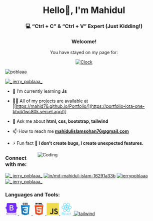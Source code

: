 <h1 align="center">Hello👋, I'm Mahidul</h1>
<h3 align="center">💻 “Ctrl + C” & “Ctrl + V” Expert (Just Kidding!)</h3>
<h3 align="center">
Welcome!
</h3>

<p align="center">
You have stayed on my page for:
</p>

<p align="center">
<a href="https://github.com/tomchen/animated-svg-clock" title="Animated SVG clock"><img src="https://github.com/tomchen/animated-svg-clock/raw/master/clock.svg" alt="Clock" width="200px" height="200px"></a>
</p>

<p align="left"> <img src="https://komarev.com/ghpvc/?username=poblaaa&label=Profile%20views&color=0e75b6&style=flat" alt="poblaaa" /> </p>

<p align="left"> <a href="https://twitter.com/_jerry_poblaaa_" target="blank"><img src="https://img.shields.io/twitter/follow/_jerry_poblaaa_?logo=twitter&style=for-the-badge" alt="_jerry_poblaaa_" /></a> </p>

- 🌱 I’m currently learning **Js**

- 👨‍💻 All of my projects are available at [[https://mahid76.github.io/Portfolio/](https://portfolio-iota-one-bhub1wc80k.vercel.app/)]

- 💬 Ask me about **html, css, bootstrap, tailwind**

- 📫 How to reach me **mahidulislamsohan76@gmail.com**

- ⚡ Fun fact **🐛 I don’t create bugs, I create unexpected features.**
<img align="right" alt="Coding" width="400" src="https://media.tenor.com/rePDfDWO3XoAAAAd/hacking.gif">
<h3 align="left">Connect with me:</h3>
 <p align="left">
<a href="https://twitter.com/_jerry_poblaaa_" target="blank"><img align="center" src="https://raw.githubusercontent.com/rahuldkjain/github-profile-readme-generator/master/src/images/icons/Social/twitter.svg" alt="_jerry_poblaaa_" height="30" width="40" /></a>
<a href="https://linkedin.com/in/in/md-mahidul-islam-16291a33b" target="blank"><img align="center" src="https://raw.githubusercontent.com/rahuldkjain/github-profile-readme-generator/master/src/images/icons/Social/linked-in-alt.svg" alt="in/md-mahidul-islam-16291a33b" height="30" width="40" /></a>
<a href="https://fb.com/jerrypoblaaa" target="blank"><img align="center" src="https://raw.githubusercontent.com/rahuldkjain/github-profile-readme-generator/master/src/images/icons/Social/facebook.svg" alt="jerrypoblaaa" height="30" width="40" /></a>
<a href="https://instagram.com/_jerry_poblaaa_" target="blank"><img align="center" src="https://raw.githubusercontent.com/rahuldkjain/github-profile-readme-generator/master/src/images/icons/Social/instagram.svg" alt="_jerry_poblaaa_" height="30" width="40" /></a>
</p>
<h3 align="left">Languages and Tools:</h3>
<p align="left"> <a href="https://getbootstrap.com" target="_blank" rel="noreferrer"> <img src="https://raw.githubusercontent.com/devicons/devicon/master/icons/bootstrap/bootstrap-plain-wordmark.svg" alt="bootstrap" width="40" height="40"/> </a> <a href="https://www.w3schools.com/css/" target="_blank" rel="noreferrer"> <img src="https://raw.githubusercontent.com/devicons/devicon/master/icons/css3/css3-original-wordmark.svg" alt="css3" width="40" height="40"/> </a> <a href="https://www.w3.org/html/" target="_blank" rel="noreferrer"> <img src="https://raw.githubusercontent.com/devicons/devicon/master/icons/html5/html5-original-wordmark.svg" alt="html5" width="40" height="40"/> </a> <a href="https://developer.mozilla.org/en-US/docs/Web/JavaScript" target="_blank" rel="noreferrer"> <img src="https://raw.githubusercontent.com/devicons/devicon/master/icons/javascript/javascript-original.svg" alt="javascript" width="40" height="40"/> </a> <a href="https://reactjs.org/" target="_blank" rel="noreferrer"> <img src="https://raw.githubusercontent.com/devicons/devicon/master/icons/react/react-original-wordmark.svg" alt="react" width="40" height="40"/> </a> <a href="https://tailwindcss.com/" target="_blank" rel="noreferrer"> <img src="https://www.vectorlogo.zone/logos/tailwindcss/tailwindcss-icon.svg" alt="tailwind" width="40" height="40"/> </a> </p>


<!--<p>&nbsp;<img align="center" src="https://github-readme-stats.vercel.app/api?username=poblaaa&show_icons=true&locale=en" alt="poblaaa" /></p> -->


<!--<p><img align="center" height="250px" src="https://i.ibb.co.com/ry3pMb2/poblaaalogo.png" alt="poblaaa" /></p> -->


